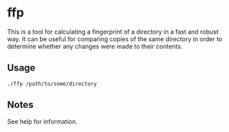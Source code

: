 # ffp

This is a tool for calculating a fingerprint of a directory in a fast and robust way.
It can be useful for comparing copies of the same directory in order to determine whether any changes were made to their contents.

## Usage

```
./ffp /path/to/some/directory
```

## Notes

See help for information.
